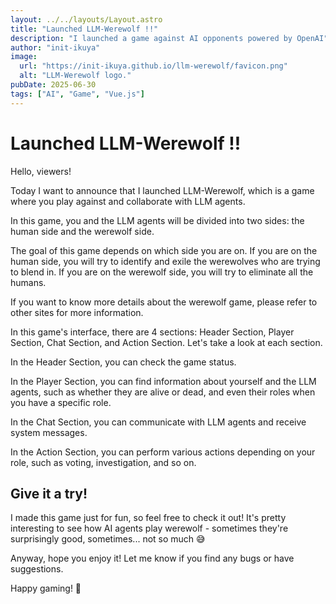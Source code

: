 ```yaml
---
layout: ../../layouts/Layout.astro
title: "Launched LLM-Werewolf !!"
description: "I launched a game against AI opponents powered by OpenAI"
author: "init-ikuya"
image:
  url: "https://init-ikuya.github.io/llm-werewolf/favicon.png"
  alt: "LLM-Werewolf logo."
pubDate: 2025-06-30
tags: ["AI", "Game", "Vue.js"]
---
```


# Launched LLM-Werewolf !!

Hello, viewers!

Today I want to announce that I launched LLM-Werewolf, which is a game where you play against and collaborate with LLM agents.

In this game, you and the LLM agents will be divided into two sides: the human side and the werewolf side.

The goal of this game depends on which side you are on. If you are on the human side, you will try to identify and exile the werewolves who are trying to blend in. If you are on the werewolf side, you will try to eliminate all the humans.

If you want to know more details about the werewolf game, please refer to other sites for more information.

In this game's interface, there are 4 sections: Header Section, Player Section, Chat Section, and Action Section. Let's take a look at each section.

In the Header Section, you can check the game status.

In the Player Section, you can find information about yourself and the LLM agents, such as whether they are alive or dead, and even their roles when you have a specific role.

In the Chat Section, you can communicate with LLM agents and receive system messages.

In the Action Section, you can perform various actions depending on your role, such as voting, investigation, and so on.

## Give it a try!

I made this game just for fun, so feel free to check it out! It's pretty interesting to see how AI agents play werewolf - sometimes they're surprisingly good, sometimes... not so much 😅

Anyway, hope you enjoy it! Let me know if you find any bugs or have suggestions.

Happy gaming! 🐺
